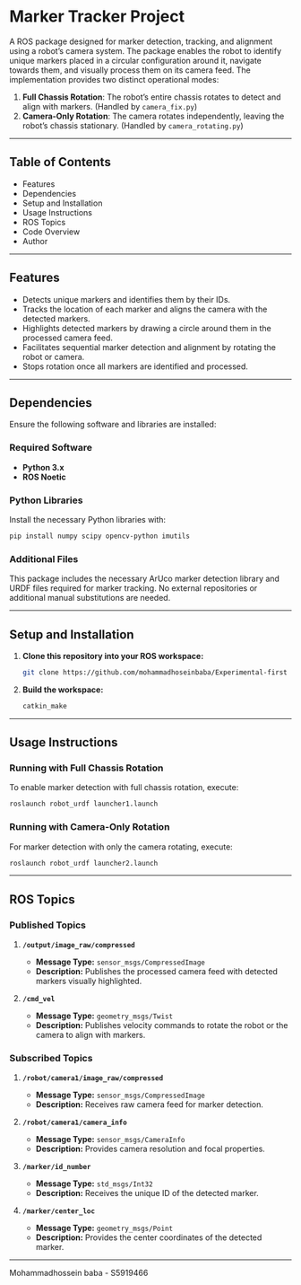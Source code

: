 # Marker Tracker Project

A ROS package designed for marker detection, tracking, and alignment using a robot’s camera system. The package enables the robot to identify unique markers placed in a circular configuration around it, navigate towards them, and visually process them on its camera feed. The implementation provides two distinct operational modes:

1. **Full Chassis Rotation**: The robot’s entire chassis rotates to detect and align with markers. (Handled by `camera_fix.py`)
2. **Camera-Only Rotation**: The camera rotates independently, leaving the robot’s chassis stationary. (Handled by `camera_rotating.py`)

---
## Table of Contents

- Features
- Dependencies
- Setup and Installation
- Usage Instructions
- ROS Topics
- Code Overview
- Author

---
## Features

- Detects unique markers and identifies them by their IDs.
- Tracks the location of each marker and aligns the camera with the detected markers.
- Highlights detected markers by drawing a circle around them in the processed camera feed.
- Facilitates sequential marker detection and alignment by rotating the robot or camera.
- Stops rotation once all markers are identified and processed.

---
## Dependencies

Ensure the following software and libraries are installed:

### Required Software

- **Python 3.x**
- **ROS Noetic**

### Python Libraries

Install the necessary Python libraries with:

```bash
pip install numpy scipy opencv-python imutils
```

### Additional Files

This package includes the necessary ArUco marker detection library and URDF files required for marker tracking. No external repositories or additional manual substitutions are needed.

---
## Setup and Installation

1. **Clone this repository into your ROS workspace:**
   ```bash
   git clone https://github.com/mohammadhoseinbaba/Experimental-first
   ```

2. **Build the workspace:**
   ```bash
   catkin_make
   ```

---
## Usage Instructions

### Running with Full Chassis Rotation
To enable marker detection with full chassis rotation, execute:

```bash
roslaunch robot_urdf launcher1.launch
```

### Running with Camera-Only Rotation
For marker detection with only the camera rotating, execute:

```bash
roslaunch robot_urdf launcher2.launch
```

---
## ROS Topics

### Published Topics

1. **`/output/image_raw/compressed`**
   - **Message Type:** `sensor_msgs/CompressedImage`
   - **Description:** Publishes the processed camera feed with detected markers visually highlighted.

2. **`/cmd_vel`**
   - **Message Type:** `geometry_msgs/Twist`
   - **Description:** Publishes velocity commands to rotate the robot or the camera to align with markers.

### Subscribed Topics

1. **`/robot/camera1/image_raw/compressed`**
   - **Message Type:** `sensor_msgs/CompressedImage`
   - **Description:** Receives raw camera feed for marker detection.

2. **`/robot/camera1/camera_info`**
   - **Message Type:** `sensor_msgs/CameraInfo`
   - **Description:** Provides camera resolution and focal properties.

3. **`/marker/id_number`**
   - **Message Type:** `std_msgs/Int32`
   - **Description:** Receives the unique ID of the detected marker.

4. **`/marker/center_loc`**
   - **Message Type:** `geometry_msgs/Point`
   - **Description:** Provides the center coordinates of the detected marker.

---
Mohammadhossein baba - S5919466

